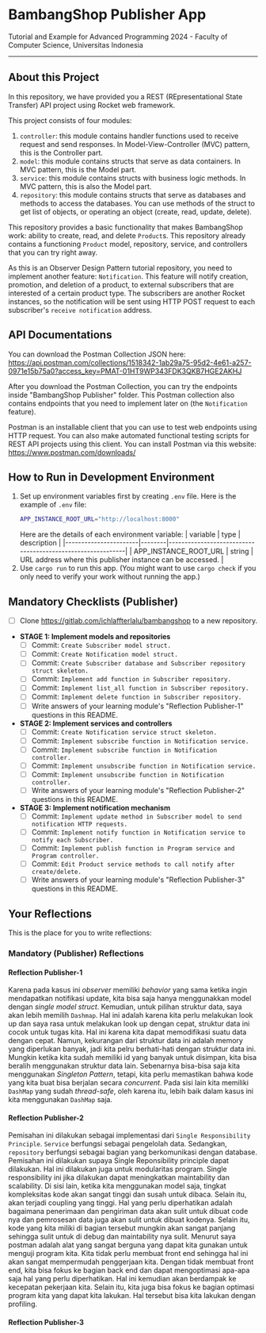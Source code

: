 # BambangShop Publisher App

Tutorial and Example for Advanced Programming 2024 - Faculty of Computer Science, Universitas Indonesia

---

## About this Project

In this repository, we have provided you a REST (REpresentational State Transfer) API project using Rocket web framework.

This project consists of four modules:

1.  `controller`: this module contains handler functions used to receive request and send responses.
    In Model-View-Controller (MVC) pattern, this is the Controller part.
2.  `model`: this module contains structs that serve as data containers.
    In MVC pattern, this is the Model part.
3.  `service`: this module contains structs with business logic methods.
    In MVC pattern, this is also the Model part.
4.  `repository`: this module contains structs that serve as databases and methods to access the databases.
    You can use methods of the struct to get list of objects, or operating an object (create, read, update, delete).

This repository provides a basic functionality that makes BambangShop work: ability to create, read, and delete `Product`s.
This repository already contains a functioning `Product` model, repository, service, and controllers that you can try right away.

As this is an Observer Design Pattern tutorial repository, you need to implement another feature: `Notification`.
This feature will notify creation, promotion, and deletion of a product, to external subscribers that are interested of a certain product type.
The subscribers are another Rocket instances, so the notification will be sent using HTTP POST request to each subscriber's `receive notification` address.

## API Documentations

You can download the Postman Collection JSON here: https://api.postman.com/collections/1518342-1ab29a75-95d2-4e61-a257-0971e15b75a0?access_key=PMAT-01HT9WP343FDK3QKB7HGE2AKHJ

After you download the Postman Collection, you can try the endpoints inside "BambangShop Publisher" folder.
This Postman collection also contains endpoints that you need to implement later on (the `Notification` feature).

Postman is an installable client that you can use to test web endpoints using HTTP request.
You can also make automated functional testing scripts for REST API projects using this client.
You can install Postman via this website: https://www.postman.com/downloads/

## How to Run in Development Environment

1.  Set up environment variables first by creating `.env` file.
    Here is the example of `.env` file:
    ```bash
    APP_INSTANCE_ROOT_URL="http://localhost:8000"
    ```
    Here are the details of each environment variable:
    | variable | type | description |
    |-----------------------|--------|------------------------------------------------------------|
    | APP_INSTANCE_ROOT_URL | string | URL address where this publisher instance can be accessed. |
2.  Use `cargo run` to run this app.
    (You might want to use `cargo check` if you only need to verify your work without running the app.)

## Mandatory Checklists (Publisher)

- [ ] Clone https://gitlab.com/ichlaffterlalu/bambangshop to a new repository.
- **STAGE 1: Implement models and repositories**
  - [ ] Commit: `Create Subscriber model struct.`
  - [ ] Commit: `Create Notification model struct.`
  - [ ] Commit: `Create Subscriber database and Subscriber repository struct skeleton.`
  - [ ] Commit: `Implement add function in Subscriber repository.`
  - [ ] Commit: `Implement list_all function in Subscriber repository.`
  - [ ] Commit: `Implement delete function in Subscriber repository.`
  - [ ] Write answers of your learning module's "Reflection Publisher-1" questions in this README.
- **STAGE 2: Implement services and controllers**
  - [ ] Commit: `Create Notification service struct skeleton.`
  - [ ] Commit: `Implement subscribe function in Notification service.`
  - [ ] Commit: `Implement subscribe function in Notification controller.`
  - [ ] Commit: `Implement unsubscribe function in Notification service.`
  - [ ] Commit: `Implement unsubscribe function in Notification controller.`
  - [ ] Write answers of your learning module's "Reflection Publisher-2" questions in this README.
- **STAGE 3: Implement notification mechanism**
  - [ ] Commit: `Implement update method in Subscriber model to send notification HTTP requests.`
  - [ ] Commit: `Implement notify function in Notification service to notify each Subscriber.`
  - [ ] Commit: `Implement publish function in Program service and Program controller.`
  - [ ] Commit: `Edit Product service methods to call notify after create/delete.`
  - [ ] Write answers of your learning module's "Reflection Publisher-3" questions in this README.

## Your Reflections

This is the place for you to write reflections:

### Mandatory (Publisher) Reflections

#### Reflection Publisher-1

Karena pada kasus ini _observer_ memiliki _behavior_ yang sama ketika ingin mendapatkan notifikasi update, kita bisa saja hanya menggunakkan model dengan _single model struct_. Kemudian, untuk pilihan struktur data, saya akan lebih memilih `Dashmap`. Hal ini adalah karena kita perlu melakukan look up dan saya rasa untuk melakukan look up dengan cepat, struktur data ini cocok untuk tugas kita. Hal ini karena kita dapat memodifikasi suatu data dengan cepat. Namun, kekurangan dari struktur data ini adalah memory yang diperlukan banyak, jadi kita pelru berhati-hati dengan struktur data ini. Mungkin ketika kita sudah memiliki id yang banyak untuk disimpan, kita bisa beralih menggunakan struktur data lain. Sebenarnya bisa-bisa saja kita menggunakan _Singleton Pattern_, tetapi, kita perlu memastikan bahwa kode yang kita buat bisa berjalan secara _concurrent_. Pada sisi lain kita memiliki `DashMap` yang sudah _thread-safe_, oleh karena itu, lebih baik dalam kasus ini kita menggunakan `DashMap` saja.

#### Reflection Publisher-2

Pemisahan ini dilakukan sebagai implementasi dari `Single Responsibility Principle`. `Service` berfungsi sebagai pengelolah data. Sedangkan, `repository` berfungsi sebagai bagian yang berkomunikasi dengan database. Pemisahan ini dilakukan supaya Single Reponsibility principle dapat dilakukan. Hal ini dilakukan juga untuk modularitas program. Single responsibility ini jika dilakukan dapat meningkatkan maintability dan scalability. Di sisi lain, ketika kita menggunakan model saja, tingkat kompleksitas kode akan sangat tinggi dan susah untuk dibaca. Selain itu, akan terjadi coupling yang tinggi. Hal yang perlu diperhatikan adalah bagaimana penerimaan dan pengiriman data akan sulit untuk dibuat code nya dan pemrosesan data juga akan sulit untuk dibuat kodenya. Selain itu, kode yang kita miliki di bagian tersebut mungkin akan sangat panjang sehingga sulit untuk di debug dan maintability nya sulit. Menurut saya postman adalah alat yang sangat berguna yang dapat kita gunakan untuk menguji program kita. Kita tidak perlu membuat front end sehingga hal ini akan sangat mempermudah penggerjaan kita. Dengan tidak membuat front end, kita bisa fokus ke bagian back end dan dapat mengoptimasi apa-apa saja hal yang perlu diperhatikan. Hal ini kemudian akan berdampak ke kecepatan pekerjaan kita. Selain itu, kita juga bisa fokus ke bagian optimasi program kita yang dapat kita lakukan. Hal tersebut bisa kita lakukan dengan profiling.

#### Reflection Publisher-3
